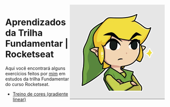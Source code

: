 <img src="toonlink.png" align="right" width="300">

# Aprendizados da Trilha Fundamentar | Rocketseat
 Aqui você encontrará alguns exercícios feitos por <a target="_blank" rel="external" href="https://linkedin.com/in/gabrielnoberto">mim</a> em estudos da trilha Fundamentar do curso Rocketseat.

* <a target="_blank" href="gradients/index.html">Treino de cores (gradiente linear)</a>